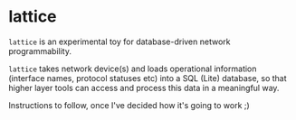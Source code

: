 # lattice
```lattice``` is an experimental toy for database-driven network programmability.

```lattice``` takes network device(s) and loads operational information (interface names, protocol statuses etc) into a SQL (Lite) database, so that higher layer tools can access and process this data in a meaningful way.

Instructions to follow, once I've decided how it's going to work ;)